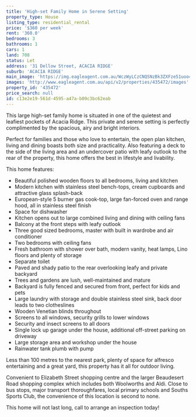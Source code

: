 ```yaml
---
title: 'High-set Family Home in Serene Setting'
property_type: House
listing_type: residential_rental
price: '$360 per week'
rent: '360.0'
bedrooms: 3
bathrooms: 1
cars: 1
land: 708
status: Let
address: '31 Dellow Street, ACACIA RIDGE'
suburb: 'ACACIA RIDGE'
main_image: 'https://img.eagleagent.com.au/WczWyLCzCNQSNzBk3ZXFze51uoo=/1280x854/smart/https://s3-us-west-2.amazonaws.com/eagleagent-orig/images/6824704/420918398-image-M.jpg'
images: 'http://www.eagleagent.com.au/api/v2/properties/435472/images'
property_id: '435472'
price_search: null
id: c13e2e19-561d-4595-a47a-b09c3bc62eab
---
```

This large high-set family home is situated in one of the quietest and leafiest pockets of Acacia Ridge. This private and serene setting is perfectly complimented by the spacious, airy and bright interiors.

Perfect for families and those who love to entertain, the open plan kitchen, living and dining boasts both size and practicality. Also featuring a deck to the side of the living area and an undercover patio with leafy outlook to the rear of the property, this home offers the best in lifestyle and livability.

This home features:

*  Beautiful polished wooden floors to all bedrooms, living and kitchen
*  Modern kitchen with stainless steel bench-tops, cream cupboards and attractive glass splash-back
*  European-style 5 burner gas cook-top, large fan-forced oven and range hood, all in stainless steel finish
*  Space for dishwasher
*  Kitchen opens out to large combined living and dining with ceiling fans
*  Balcony at the front steps with leafy outlook
*  Three good sized bedrooms, master with built in wardrobe and air conditioner
*  Two bedrooms with ceiling fans
*  Fresh bathroom with shower over bath, modern vanity, heat lamps, Lino floors and plenty of storage
*  Separate toilet
*  Paved and shady patio to the rear overlooking leafy and private backyard
*  Trees and gardens are lush, well-maintained and mature
*  Backyard is fully fenced and secured from front, perfect for kids and pets
*  Large laundry with storage and double stainless steel sink, back door leads to two clotheslines
*  Wooden Venetian blinds throughout
*  Screens to all windows, security grills to lower windows
*  Security and insect screens to all doors
*  Single lock up garage under the house, additional off-street parking on driveway
*  Large storage area and workshop under the house
*  Rainwater tank plumb with pump

Less than 100 metres to the nearest park, plenty of space for alfresco entertaining and a great yard, this property has it all for outdoor living.

Convenient to Elizabeth Street shopping centre and the larger Beaudesert Road shopping complex which includes both Woolworths and Aldi. Close to bus stops, major transport thoroughfares, local primary schools and Souths Sports Club, the convenience of this location is second to none.

This home will not last long, call to arrange an inspection today!